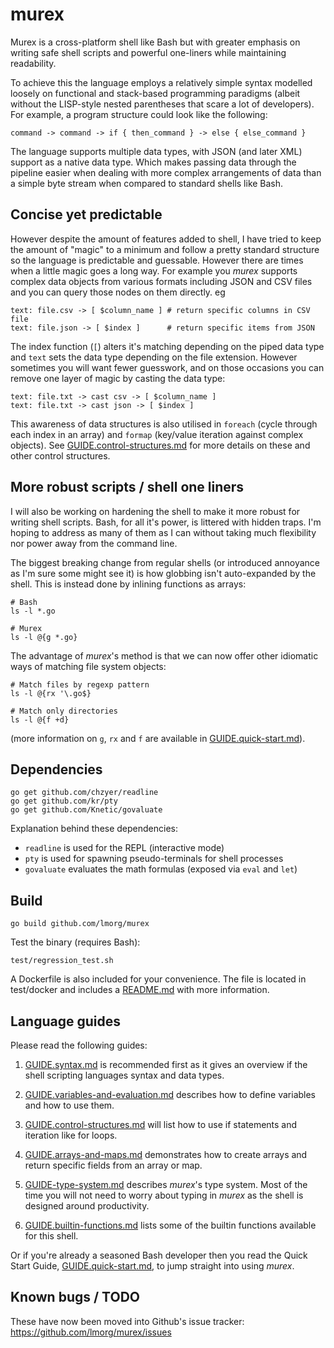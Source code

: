 # murex

Murex is a cross-platform shell like Bash but with greater emphasis on
writing safe shell scripts and powerful one-liners while maintaining
readability.

To achieve this the language employs a relatively simple syntax modelled
loosely on functional and stack-based programming paradigms (albeit
without the LISP-style nested parentheses that scare a lot of developers).
For example, a program structure could look like the following:

    command -> command -> if { then_command } -> else { else_command }

The language supports multiple data types, with JSON (and later XML)
support as a native data type. Which makes passing data through the
pipeline easier when dealing with more complex arrangements of data than
a simple byte stream when compared to standard shells like Bash.

## Concise yet predictable

However despite the amount of features added to shell, I have  tried to
keep the amount of "magic" to a minimum and follow a pretty standard
structure so the language is predictable and guessable. However there
are times when a little magic goes a long way. For example you _murex_
supports complex data objects from various formats including JSON and
CSV files and you can query those nodes on them directly. eg

    text: file.csv -> [ $column_name ] # return specific columns in CSV file
    text: file.json -> [ $index ]      # return specific items from JSON

The index function (`[`) alters it's matching depending on the piped
data type and `text` sets the data type depending on the file extension.
However sometimes you will want fewer guesswork, and on those occasions
you can remove one layer of magic by casting the data type:

    text: file.txt -> cast csv -> [ $column_name ]
    text: file.txt -> cast json -> [ $index ]

This awareness of data structures is also utilised in `foreach` (cycle
through each index in an array) and `formap` (key/value iteration against
complex objects). See [GUIDE.control-structures.md](./GUIDE.control-structures.md)
for more details on these and other control structures.

## More robust scripts / shell one liners

I will also be working on hardening the shell to make it more robust for
writing shell scripts. Bash, for all it's power, is littered with hidden
traps. I'm hoping to address as many of them as I can without taking
much flexibility nor power away from the command line.

The biggest breaking change from regular shells (or introduced annoyance
as I'm sure some might see it) is how globbing isn't auto-expanded by
the shell. This is instead done by inlining functions as arrays:

    # Bash
    ls -l *.go

    # Murex
    ls -l @{g *.go}

The advantage of _murex_'s method is that we can now offer other idiomatic
ways of matching file system objects:

    # Match files by regexp pattern
    ls -l @{rx '\.go$}

    # Match only directories
    ls -l @{f +d}

(more information on `g`, `rx` and `f` are available in [GUIDE.quick-start.md](./GUIDE.quick-start.md)).

## Dependencies

    go get github.com/chzyer/readline
    go get github.com/kr/pty
    go get github.com/Knetic/govaluate

Explanation behind these dependencies:
* `readline` is used for the REPL (interactive mode)
* `pty` is used for spawning pseudo-terminals for shell processes
* `govaluate` evaluates the math formulas (exposed via `eval` and `let`)

## Build

    go build github.com/lmorg/murex

Test the binary (requires Bash):

    test/regression_test.sh

A Dockerfile is also included for your convenience. The file is located
in test/docker and includes a [README.md](test/docker/README.md) with
more information.

## Language guides

Please read the following guides:

1. [GUIDE.syntax.md](GUIDE.syntax.md) is recommended first as it gives
an overview if the shell scripting languages syntax and data types.

2. [GUIDE.variables-and-evaluation.md](GUIDE.variables-and-evaluation.md)
describes how to define variables and how to use them.

3. [GUIDE.control-structures.md](GUIDE.control-structures.md) will
list how to use if statements and iteration like for loops.

4. [GUIDE.arrays-and-maps.md](GUIDE.arrays-and-maps.md) demonstrates how
to create arrays and return specific fields from an array or map.

5. [GUIDE-type-system.md](GUIDE-type-system.md) describes _murex_'s type
system. Most of the time you will not need to worry about typing in
_murex_ as the shell is designed around productivity.

6. [GUIDE.builtin-functions.md](GUIDE.builtin-functions.md) lists some
of the builtin functions available for this shell.

Or if you're already a seasoned Bash developer then you read the Quick
Start Guide, [GUIDE.quick-start.md](GUIDE.quick-start.md), to jump
straight into using _murex_.

## Known bugs / TODO

These have now been moved into Github's issue tracker: https://github.com/lmorg/murex/issues
